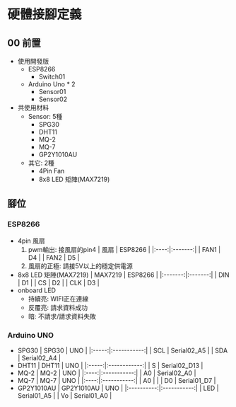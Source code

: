 硬體接腳定義
===
## 00 前置
- 使用開發版
  * ESP8266
    * Switch01
  * Arduino Uno * 2
    * Sensor01
    * Sensor02 
- 共使用材料
  * Sensor: 5種
    * SPG30
    * DHT11
    * MQ-2
    * MQ-7
    * GP2Y1010AU
  * 其它: 2種
    * 4Pin Fan
    * 8x8 LED 矩陣(MAX7219) 

## 腳位
### ESP8266
- 4pin 風扇
  1. pwm輸出: 接風扇的pin4
     | 風扇 | ESP8266 |
     |:----:|:-------:|
     | FAN1 |   D4    |
     | FAN2 |   D5    |  
  2. 風扇的正極: 請接5V以上的穩定供電源
- 8x8 LED 矩陣(MAX7219)
  | MAX7219 | ESP8266 |
  |:-------:|:-------:|
  | DIN     | D1      |
  | CS      | D2      |
  | CLK     | D3      |
- onboard LED
  * 持續亮: WIFI正在連線
  * 反覆亮: 請求資料成功
  * 暗: 不請求/請求資料失敗
### Arduino UNO
- SPG30
   | SPG30 |     UNO     |
   |:-----:|:-----------:|
   |  SCL  | Serial02_A5 |
   |  SDA  | Serial02_A4 |
- DHT11
   | DHT11 |     UNO      |
   |:-----:|:------------:|
   |   S   | Serial02_D13 |
- MQ-2
   | MQ-2 |     UNO     |
   |:----:|:-----------:|
   |  A0  | Serial02_A0 |
- MQ-7
    | MQ-7 |     UNO     |
    |:----:|:-----------:|
    |  A0  |             |
    |  D0  | Serial01_D7 |
- GP2Y1010AU
    | GP2Y1010AU |     UNO     |
    |:----------:|:-----------:|
    |    LED     | Serial01_A5 |
    |     Vo     | Serial01_A0 |
